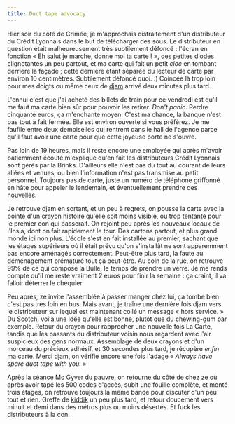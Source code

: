 ```yaml
---
title: Duct tape advocacy
---
```


Hier soir du côté de Crimée, je m'approchais distraitement d'un distributeur
du Crédit Lyonnais dans le but de télécharger des sous. Le distributeur en
question était malheureusement très subtilement défoncé : l'écran en fonction
« Eh salut je marche, donne moi ta carte ! », des petites diodes clignotantes
un peu partout, et ma carte qui fait un petit *cloc* en tombant derrière la
façade ; cette dernière étant séparée du lecteur de carte par environ 10
centimètres. Subtilement défoncé quoi. :) Coincée là trop loin pour mes doigts
ou même ceux de [djam](http://dailydjam.free.fr) arrivé deux minutes plus
tard.

L'ennui c'est que j'ai acheté des billets de train pour ce vendredi est qu'il
me faut ma carte bien sûr pour pouvoir les retirer. _Don't panic_. Perdre
cinquante euros, ça m'enchante moyen. C'est ma chance, la banque n'est pas
tout à fait fermée. Elle est environ ouverte si vous préférez. Je me faufile
entre deux demoiselles qui rentrent dans le hall de l'agence parce qu'il faut
avoir une carte pour que cette joyeuse porte ne s'ouvre.

Pas loin de 19 heures, mais il reste encore une employée qui après m'avoir
patiemment écouté m'explique qu'en fait les distributeurs Crédit Lyonnais sont
gérés par la Brinks. D'ailleurs elle n'est pas du tout au courant de leurs
allées et venues, ou bien l'information n'est pas transmise au petit
personnel. Toujours pas de carte, juste un numéro de téléphone griffonné en
hâte pour appeler le lendemain, et éventuellement prendre des nouvelles.

Je retrouve djam en sortant, et un peu à regrets, on pousse la carte avec la
pointe d'un crayon histoire qu'elle soit moins visible, ou trop tentante pour
le premier con qui passerait. On rejoint peu après les nouveaux locaux de
l'Insia, dont on fait rapidement le tour. Des cartons partout, et plus grand
monde ici non plus. L'école s'est en fait installée au premier, sachant que
les étages supérieurs où il était prévu qu'on s'installât ne sont apparemment
pas encore aménagés correctement. Peut-être plus tard, la faute au
déménagement prématuré tout ça peut-être. Au coin de la rue, on retrouve 99%
de ce qui compose la Bulle, le temps de prendre un verre. Je me rends compte
qu'il me reste vraiment 2 euros pour finir la semaine : ça craint, il va
falloir déterrer le chéquier.

Peu après, ze invite l'assemblée à passer manger chez lui, ça tombe bien c'est
pas très loin en bus. Mais avant, je traîne une dernière fois djam vers le
distributeur sur lequel est maintenant collé un message « hors service. » Du
Scotch, voilà une idée qu'elle est bonne, plutôt que du chewing-gum par
exemple. Retour du crayon pour rapprocher une nouvelle fois La Carte, tandis
que les passants du distributeur voisin nous regardent avec l'air suspicieux
des gens normaux. Assemblage de deux crayons et d'un morceau du précieux
adhésif, et 30 secondes plus tard, je récupère _enfin_ ma carte. Merci djam,
on vérifie encore une fois l'adage « _Always have spare duct tape with you._ »

Après la séance Mc Gyver du pauvre, on retourne du côté de chez ze où après
avoir tapé les 500 codes d'accès, subit une fouille complète, et monté trois
étages, on retrouve toujours la même bande pour discuter d'un peu tout et
rien. Greffe de [kiddik](http://kiddik.menfin.org/blog/) un peu plus tard, et
retour doucement vers minuit et demi dans des métros plus ou moins désertés.
Et fuck les distributeurs à la con.

